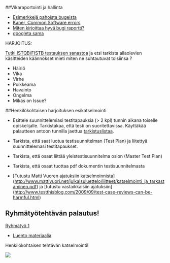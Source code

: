 ##Vikaraportointi ja hallinta

  * [Esimerkkejä pahoista bugeista](http://en.wikipedia.org/wiki/List_of_software_bugs 
)
  * [Kaner, Common Software errors](https://www.dropbox.com/s/xbpld92xki1rzby/Kaner_CommonSoftwareErrors.doc?dl=0)
  * [Miten kirjoittaa hyvä bugi raportti?](http://musescore.org/en/developers-handbook/how-write-good-bug-report-step-step-instructions)
  * [googleta sama](https://www.google.fi/webhp?sourceid=chrome-instant&ion=1&espv=2&ie=UTF-8#q=how%20to%20create%20good%20bug%20report)

HARJOITUS: 

[Tutki ISTQB/FISTB testauksen sanastoa](http://www.fistb.fi/sites/fistb.ttlry.mearra.com/files/istqb_sanasto_2007-12-20_fi_en.pdf)  ja etsi tarkista allaolevien käsitteiden käännökset mieti miten ne suhtautuvat toisiinsa ?

  * Häiriö
  * Vika 
  * Virhe
  * Poikkeama
  * Havainto 
  * Ongelma
  * Mikäs on Issue?


##Henkilökohtaisen harjoituksen esikatselmointi 

  * Esittele suunnittelemiasi testitapauksia (> 2 kpl) tunnin aikana toiselle opiskelijalle. Tarkistakaa, että testi on suoritettavissa. Käyttäkää palautteen antoon tunnilla jaettua [tarkistuslistaa](Test-Case-Check-list). 
  * Tarkista, että saat luotua testisuunnitelman (Test Plan) ja liitettyä suunnittelemasi testitapaukset. 
  * Tarkista, että osaat liittää yleistestisuunnitelma osion (Master Test Plan) 
  * Tarkista, että osaat tuottaa pdf dokumentin testisuunnitelmasta

  * [Tutustu Matti Vuoren ajatuksiin katselmoinnista]    (http://www.mattivuori.net/julkaisuluettelo/liitteet/katselmointi_ja_tarkastaminen.pdf) ja [tutustu vastaikkaisiin ajatuksiin] (http://www.testthisblog.com/2009/09/test-case-reviews-can-be-harmful.html)

## Ryhmätyötehtävän palautus!

[Ryhmätyö 1](group-task-GT1-spring-spring-2015)

  * [Luento materiaalia](https://www.dropbox.com/s/oew481fh52pva14/Course-topic-error-management.pdf?dl=0)



Henkilökohtaisen tehtävän katselmointi!

![](https://www.dropbox.com/s/usf5q8hmtd5vg6z/Slide4.JPG?dl=1)



